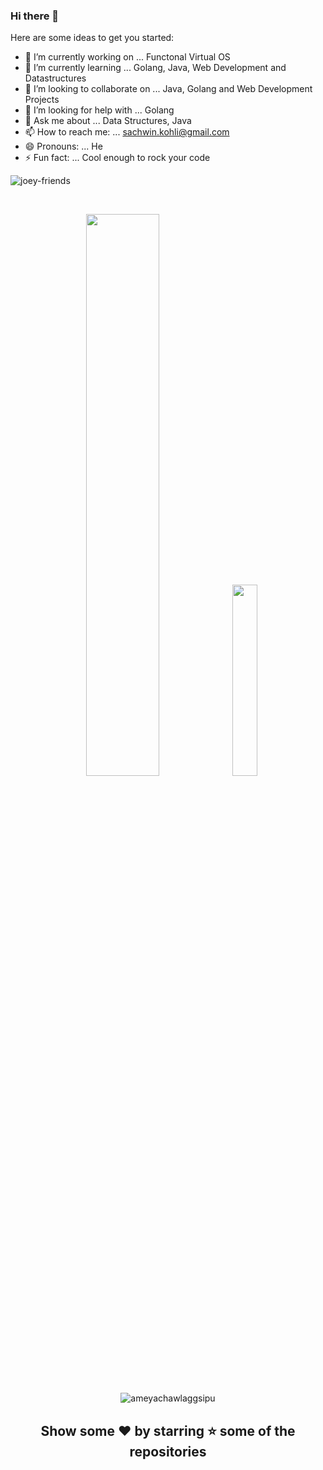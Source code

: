 ### Hi there 👋



Here are some ideas to get you started:

- 🔭 I’m currently working on ... Functonal Virtual OS
- 🌱 I’m currently learning ...   Golang, Java, Web Development and Datastructures
- 👯 I’m looking to collaborate on ...  Java, Golang and Web Development Projects
- 🤔 I’m looking for help with ... Golang
- 💬 Ask me about ... Data Structures, Java
- 📫 How to reach me: ... sachwin.kohli@gmail.com 
- 😄 Pronouns: ... He
- ⚡ Fun fact: ...  Cool enough to rock your code

![joey-friends](https://user-images.githubusercontent.com/88154798/139530690-982c084b-ee4c-404c-bbd7-b49d0ca4fb8a.gif)

<br>
<p align="center">
  <img width="48%" src="https://github-readme-stats.vercel.app/api?username=Sachwin-Kohli&show_icons=true&theme=chartreuse-dark" />
  <img width="28%" src="https://github-readme-stats.vercel.app/api/top-langs/?username=Sachwin-Kohli&theme=chartreuse-dark" />
</p>

<p style="margin:10px;" align="center"><img align="center" src="https://github-readme-streak-stats.herokuapp.com/?user=Sachwin-Kohli&theme=chartreuse-dark" alt="ameyachawlaggsipu" /></p>


<div align="center">
  
## Show some ❤️ by starring ⭐ some of the repositories
